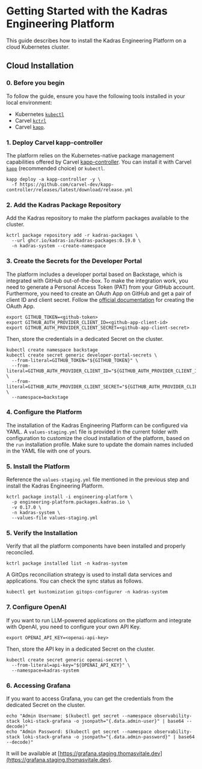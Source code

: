 # Getting Started with the Kadras Engineering Platform

This guide describes how to install the Kadras Engineering Platform on a cloud Kubernetes cluster.

## Cloud Installation

### 0. Before you begin

To follow the guide, ensure you have the following tools installed in your local environment:

* Kubernetes [`kubectl`](https://kubectl.docs.kubernetes.io/installation/kubectl)
* Carvel [`kctrl`](https://carvel.dev/kapp-controller/docs/latest/install/#installing-kapp-controller-cli-kctrl)
* Carvel [`kapp`](https://carvel.dev/kapp/docs/v0.62.x/install).

### 1. Deploy Carvel kapp-controller

The platform relies on the Kubernetes-native package management capabilities offered by Carvel [kapp-controller](https://carvel.dev/kapp-controller). You can install it with Carvel [`kapp`](https://carvel.dev/kapp/docs/latest/install) (recommended choice) or `kubectl`.

```shell
kapp deploy -a kapp-controller -y \
  -f https://github.com/carvel-dev/kapp-controller/releases/latest/download/release.yml
```

### 2. Add the Kadras Package Repository

Add the Kadras repository to make the platform packages available to the cluster.

  ```shell
  kctrl package repository add -r kadras-packages \
    --url ghcr.io/kadras-io/kadras-packages:0.19.0 \
    -n kadras-system --create-namespace
  ```

### 3. Create the Secrets for the Developer Portal

The platform includes a developer portal based on Backstage, which is integrated with GitHub out-of-the-box. To make the integration work, you need to generate a Personal Access Token (PAT) from your GitHub account. Furthermore, you need to create an OAuth App on GitHub and get a pair of client ID and client secret. Follow the [official documentation](https://backstage.io/docs/auth/github/provider#create-an-oauth-app-on-github) for creating the OAuth App.

```shell script
export GITHUB_TOKEN=<github-token>
export GITHUB_AUTH_PROVIDER_CLIENT_ID=<github-app-client-id>
export GITHUB_AUTH_PROVIDER_CLIENT_SECRET=<github-app-client-secret>
```

Then, store the credentials in a dedicated Secret on the cluster.

```shell script
kubectl create namespace backstage
kubectl create secret generic developer-portal-secrets \
  --from-literal=GITHUB_TOKEN="${GITHUB_TOKEN}" \
  --from-literal=GITHUB_AUTH_PROVIDER_CLIENT_ID="${GITHUB_AUTH_PROVIDER_CLIENT_ID}" \
  --from-literal=GITHUB_AUTH_PROVIDER_CLIENT_SECRET="${GITHUB_AUTH_PROVIDER_CLIENT_SECRET}" \
  --namespace=backstage
```

### 4. Configure the Platform

The installation of the Kadras Engineering Platform can be configured via YAML. A `values-staging.yml` file is provided in the current folder with configuration to customize the cloud installation of the platform, based on the `run` installation profile. Make sure to update the domain names included in the YAML file with one of yours.

### 5. Install the Platform

Reference the `values-staging.yml` file mentioned in the previous step and install the Kadras Engineering Platform.

  ```shell
  kctrl package install -i engineering-platform \
    -p engineering-platform.packages.kadras.io \
    -v 0.17.0 \
    -n kadras-system \
    --values-file values-staging.yml
  ```

### 5. Verify the Installation

Verify that all the platform components have been installed and properly reconciled.

  ```shell
  kctrl package installed list -n kadras-system
  ```

A GitOps reconciliation strategy is used to install data services and applications. You can check the sync status as follows.

  ```shell
  kubectl get kustomization gitops-configurer -n kadras-system
  ```

### 7. Configure OpenAI

If you want to run LLM-powered applications on the platform and integrate with OpenAI, you need to configure your own API Key.

```shell script
export OPENAI_API_KEY=<openai-api-key>
```

Then, store the API key in a dedicated Secret on the cluster.

```shell script
kubectl create secret generic openai-secret \
  --from-literal=api-key="${OPENAI_API_KEY}" \
  --namespace=kadras-system
```

### 6. Accessing Grafana

If you want to access Grafana, you can get the credentials from the dedicated Secret on the cluster.

```shell script
echo "Admin Username: $(kubectl get secret --namespace observability-stack loki-stack-grafana -o jsonpath="{.data.admin-user}" | base64 --decode)"
echo "Admin Password: $(kubectl get secret --namespace observability-stack loki-stack-grafana -o jsonpath="{.data.admin-password}" | base64 --decode)"
```

It will be available at [https://grafana.staging.thomasvitale.dev](https://grafana.staging.thomasvitale.dev).
